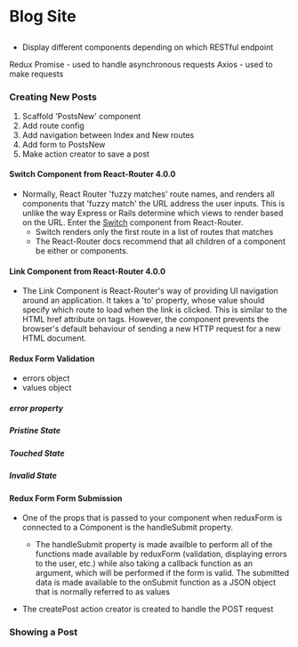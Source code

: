 # Blog Site 

## 
* Display different components depending on which RESTful endpoint


Redux Promise - used to handle asynchronous requests
Axios - used to make requests

### Creating New Posts
1. Scaffold 'PostsNew' component
2. Add route config
3. Add navigation between Index and New routes
4. Add form to PostsNew
5. Make action creator to save a post

#### Switch Component from React-Router 4.0.0 
* Normally, React Router 'fuzzy matches' route names, and renders all components that 
'fuzzy match' the URL address the user inputs. This is unlike the way Express or Rails
determine which views to render based on the URL. Enter the [Switch](https://reacttraining.com/react-router/web/api/Switch) component from React-Router. 
  * Switch renders only the first route in a list of routes that matches 
  * The React-Router docs recommend that all children of a <Switch> component be either <Route> or <Redirect> components.

#### Link Component from React-Router 4.0.0
* The Link Component is React-Router's way of providing UI navigation around an application. It takes a 'to' property, whose value should specify which route to load when the link is clicked. This is similar to the HTML href attribute on <a> tags. However, the <Link> component prevents the browser's default behaviour of sending a new HTTP request for a new HTML document. 

#### Redux Form Validation
* errors object
* values object

##### error property

##### Pristine State

##### Touched State

##### Invalid State


#### Redux Form Form Submission
* One of the props that is passed to your component when reduxForm is connected to a Component is the handleSubmit property. 
  * The handleSubmit property is made availble to perform all of the functions made available by reduxForm (validation, displaying errors to the user, etc.) while also taking a callback function as an argument, which will be performed if the form is valid. The submitted data is made available to the onSubmit function as a JSON object that is normally referred to as values

* The createPost action creator is created to handle the POST request

### Showing a Post
